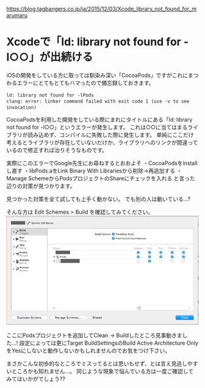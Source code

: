https://blog.tagbangers.co.jp/ja/2015/12/03/Xcode_library_not_found_for_marumaru

# Xcodeで「ld: library not found for -l○○」が出続ける

iOSの開発をしている方に取っては馴染み深い「CocoaPods」ですがこれにまつわるエラーにとてもとてもハマったので備忘録しておきます。

```
ld: library not found for -lPods
clang: error: linker command failed with exit code 1 (use -v to see invocation)
```

CocoaPodsを利用した開発をしている際にまれにタイトルにある「ld: library not found for -l○○」というエラーが発生します。
これは○○に当てはまるライブラリが読み込めず、コンパイルに失敗した際に発生します。
単純にここだけ考えるとライブラリが存在していないだけか、ライブラリへのリンクが間違っているので修正すれば治りそうなものです。

実際にこのエラーでGoogle先生にお尋ねするとおおよそ
・CocoaPodsをinstallし直す
・libPods.aをLink Binary With Librariesから削除→再追加する
・Manage SchemeからPodsプロジェクトのShareにチェックを入れる
と言った辺りの対策が見つかります。

見つかった対策を全て試しても上手く動かない。
でも別の人は動いている...?

そんな方は
Edit Schemes &gt; Build
を確認してみてください。
![1.png](/20151203_Xcode_library_not_found_for_marumaru/1.png)

ここにPodsプロジェクトを追加してClean → Buildしたところ見事動きました...!
設定によっては更にTarget BuildSettingsのBuild Active Architecture OnlyをYesにしないと動作しないかもしれませんのでお気をつけ下さい。

まさかこんな初歩的なところでミスってるとは思いもせず、とは言え見逃しやすいところかも知れません...。
同じような現象で悩んでいる方は一度ご確認してみてはいかがでしょう??